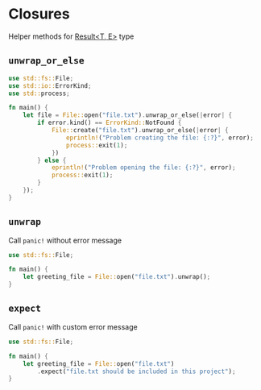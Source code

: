 # Closures

Helper methods for [Result<T, E>](https://doc.rust-lang.org/std/result/) type

<!-- unwrap_or_else {{{-->
## `unwrap_or_else`

```rs
use std::fs::File;
use std::io::ErrorKind;
use std::process;

fn main() {
    let file = File::open("file.txt").unwrap_or_else(|error| {
        if error.kind() == ErrorKind::NotFound {
            File::create("file.txt").unwrap_or_else(|error| {
                eprintln!("Problem creating the file: {:?}", error);
                process::exit(1);
            })
        } else {
            eprintln!("Problem opening the file: {:?}", error);
            process::exit(1);
        }
    });
}
```
<!-- }}} -->

<!-- unwrap {{{-->
## `unwrap`

Call `panic!` without error message

```rs
use std::fs::File;

fn main() {
    let greeting_file = File::open("file.txt").unwrap();
}
```
<!-- }}}-->

<!-- expect {{{-->
## `expect`

Call `panic!` with custom error message

```rs
use std::fs::File;

fn main() {
    let greeting_file = File::open("file.txt")
        .expect("file.txt should be included in this project");
}
```
<!-- }}} -->
